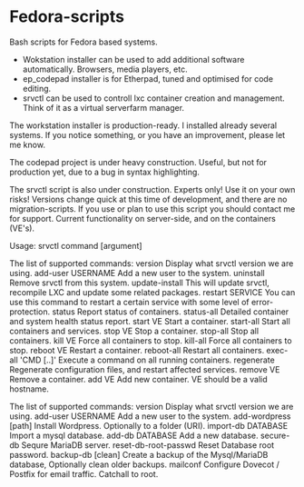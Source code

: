 Fedora-scripts
==============

Bash scripts for Fedora based systems.

- Wokstation installer can be used to add additional software automatically. Browsers, media players, etc.
- ep_codepad installer is for Etherpad, tuned and optimised for code editing.
- srvctl can be used to controll lxc container creation and management. Think of it as a virtual serverfarm manager.

The workstation installer is production-ready. I installed already several systems. If you notice something, or you have an improvement, please let me know.

The codepad project is under heavy construction. Useful, but not for production yet, due to a bug in syntax highlighting.

The srvctl script is also under construction. Experts only! Use it on your own risks!
Versions change quick at this time of development, and there are no migration-scripts. 
If you use or plan to use this script you should contact me for support.
Current functionality on server-side, and on the containers (VE's).


Usage:	srvctl command [argument]

The list of supported commands: 
  version		Display what srvctl version we are using. 
  add-user USERNAME	Add a new user to the system. 
  uninstall		Remove srvctl from this system. 
  update-install	This will update srvctl, recompile LXC and update some related packages. 
  restart SERVICE	You can use this command to restart a certain service with some level of error-protection. 
  status		Report status of containers. 
  status-all		Detailed container and system health status report. 
  start VE		Start a container. 
  start-all		Start all containers and services. 
  stop VE		Stop a container. 
  stop-all		Stop all containers. 
  kill VE		Force all containers to stop. 
  kill-all		Force all containers to stop. 
  reboot VE		Restart a container. 
  reboot-all		Restart all containers. 
  exec-all 'CMD [..]'	Execute a command on all running containers. 
  regenerate		Regenerate configuration files, and restart affected services. 
  remove VE		Remove a container. 
  add VE		Add new container. VE should be a valid hostname.

The list of supported commands: 
  version		Display what srvctl version we are using. 
  add-user USERNAME	Add a new user to the system. 
  add-wordpress [path]	Install Wordpress. Optionally to a folder (URI). 
  import-db DATABASE	Import a mysql database. 
  add-db DATABASE	Add a new database. 
  secure-db		Sequre MariaDB server. 
  reset-db-root-passwd	Reset Database root password. 
  backup-db [clean]	Create a backup of the Mysql/MariaDB database, Optionally clean older backups. 
  mailconf		Configure Dovecot / Postfix for email traffic. Catchall to root.